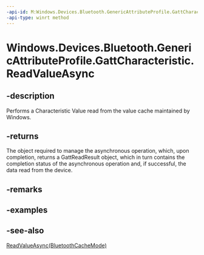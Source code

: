 ----api-id: M:Windows.Devices.Bluetooth.GenericAttributeProfile.GattCharacteristic.ReadValueAsync
-api-type: winrt method
---<!-- Method syntaxpublic Windows.Foundation.IAsyncOperation<Windows.Devices.Bluetooth.GenericAttributeProfile.GattReadResult> ReadValueAsync()--># Windows.Devices.Bluetooth.GenericAttributeProfile.GattCharacteristic.ReadValueAsync## -descriptionPerforms a Characteristic Value read from the value cache maintained by Windows.## -returnsThe object required to manage the asynchronous operation, which, upon completion, returns a GattReadResult object, which in turn contains the completion status of the asynchronous operation and, if successful, the data read from the device.## -remarks## -examples## -see-also[ReadValueAsync(BluetoothCacheMode)](gattcharacteristic_readvalueasync_2134129157.md)